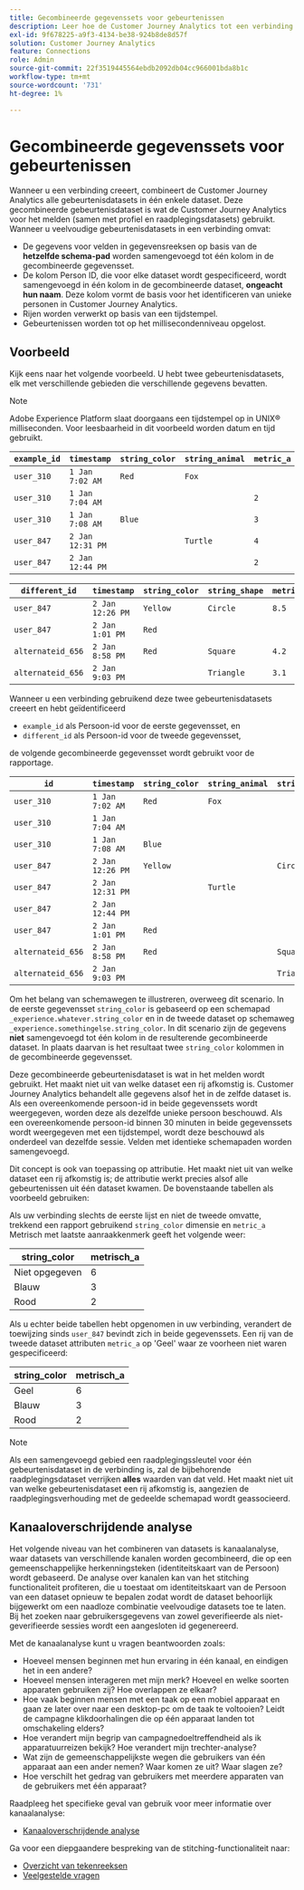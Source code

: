 ```yaml
---
title: Gecombineerde gegevenssets voor gebeurtenissen
description: Leer hoe de Customer Journey Analytics tot een verbinding leidt door datasets te combineren.
exl-id: 9f678225-a9f3-4134-be38-924b8de8d57f
solution: Customer Journey Analytics
feature: Connections
role: Admin
source-git-commit: 22f3519445564ebdb2092db04cc966001bda8b1c
workflow-type: tm+mt
source-wordcount: '731'
ht-degree: 1%

---
```



# Gecombineerde gegevenssets voor gebeurtenissen

Wanneer u een verbinding creeert, combineert de Customer Journey Analytics alle gebeurtenisdatasets in één enkele dataset. Deze gecombineerde gebeurtenisdataset is wat de Customer Journey Analytics voor het melden (samen met profiel en raadplegingsdatasets) gebruikt. Wanneer u veelvoudige gebeurtenisdatasets in een verbinding omvat:

* De gegevens voor velden in gegevensreeksen op basis van de **hetzelfde schema-pad** worden samengevoegd tot één kolom in de gecombineerde gegevensset.
* De kolom Person ID, die voor elke dataset wordt gespecificeerd, wordt samengevoegd in één kolom in de gecombineerde dataset, **ongeacht hun naam**. Deze kolom vormt de basis voor het identificeren van unieke personen in Customer Journey Analytics.
* Rijen worden verwerkt op basis van een tijdstempel.
* Gebeurtenissen worden tot op het millisecondenniveau opgelost.

## Voorbeeld

Kijk eens naar het volgende voorbeeld. U hebt twee gebeurtenisdatasets, elk met verschillende gebieden die verschillende gegevens bevatten.

>[!NOTE]
>
>Adobe Experience Platform slaat doorgaans een tijdstempel op in UNIX® milliseconden. Voor leesbaarheid in dit voorbeeld worden datum en tijd gebruikt.

| `example_id` | `timestamp` | `string_color` | `string_animal` | `metric_a` |
| --- | --- | --- | --- | --- |
| `user_310` | `1 Jan 7:02 AM` | `Red` | `Fox` | |
| `user_310` | `1 Jan 7:04 AM` | | | `2` |
| `user_310` | `1 Jan 7:08 AM` | `Blue` | | `3` |
| `user_847` | `2 Jan 12:31 PM` | | `Turtle` | `4` |
| `user_847` | `2 Jan 12:44 PM` | | | `2` |

| `different_id` | `timestamp` | `string_color` | `string_shape` | `metric_b` |
| --- | --- | --- | --- | --- |
| `user_847` | `2 Jan 12:26 PM` | `Yellow` | `Circle` | `8.5` |
| `user_847` | `2 Jan 1:01 PM` | `Red` | | |
| `alternateid_656` | `2 Jan 8:58 PM` | `Red` | `Square` | `4.2` |
| `alternateid_656` | `2 Jan 9:03 PM` | | `Triangle` | `3.1` |

Wanneer u een verbinding gebruikend deze twee gebeurtenisdatasets creeert en hebt geïdentificeerd

* `example_id` als Persoon-id voor de eerste gegevensset, en
* `different_id` als Persoon-id voor de tweede gegevensset,

de volgende gecombineerde gegevensset wordt gebruikt voor de rapportage.

| `id` | `timestamp` | `string_color` | `string_animal` | `string_shape` | `metric_a` | `metric_b` |
| --- | --- | --- | --- | --- | --- | --- |
| `user_310` | `1 Jan 7:02 AM` | `Red` | `Fox` | | | |
| `user_310` | `1 Jan 7:04 AM` | | | | `2` | |
| `user_310` | `1 Jan 7:08 AM` | `Blue` | | | `3` | |
| `user_847` | `2 Jan 12:26 PM` | `Yellow` | | `Circle` | | `8.5` |
| `user_847` | `2 Jan 12:31 PM` | | `Turtle` | | `4` | |
| `user_847` | `2 Jan 12:44 PM` | | | | `2` | |
| `user_847` | `2 Jan 1:01 PM` | `Red` | | | | |
| `alternateid_656` | `2 Jan 8:58 PM` | `Red` | | `Square` | | `4.2` |
| `alternateid_656` | `2 Jan 9:03 PM` | | | `Triangle` | | `3.1` |

Om het belang van schemawegen te illustreren, overweeg dit scenario. In de eerste gegevensset `string_color` is gebaseerd op een schemapad `_experience.whatever.string_color` en in de tweede dataset op schemaweg  `_experience.somethingelse.string_color`. In dit scenario zijn de gegevens **niet** samengevoegd tot één kolom in de resulterende gecombineerde dataset. In plaats daarvan is het resultaat twee `string_color` kolommen in de gecombineerde gegevensset.

Deze gecombineerde gebeurtenisdataset is wat in het melden wordt gebruikt. Het maakt niet uit van welke dataset een rij afkomstig is. Customer Journey Analytics behandelt alle gegevens alsof het in de zelfde dataset is. Als een overeenkomende persoon-id in beide gegevenssets wordt weergegeven, worden deze als dezelfde unieke persoon beschouwd. Als een overeenkomende persoon-id binnen 30 minuten in beide gegevenssets wordt weergegeven met een tijdstempel, wordt deze beschouwd als onderdeel van dezelfde sessie. Velden met identieke schemapaden worden samengevoegd.

Dit concept is ook van toepassing op attributie. Het maakt niet uit van welke dataset een rij afkomstig is; de attributie werkt precies alsof alle gebeurtenissen uit één dataset kwamen. De bovenstaande tabellen als voorbeeld gebruiken:

Als uw verbinding slechts de eerste lijst en niet de tweede omvatte, trekkend een rapport gebruikend `string_color` dimensie en `metric_a` Metrisch met laatste aanraakkenmerk geeft het volgende weer:

| string_color | metrisch_a |
| --- | --- |
| Niet opgegeven | 6 |
| Blauw | 3 |
| Rood | 2 |

Als u echter beide tabellen hebt opgenomen in uw verbinding, verandert de toewijzing sinds `user_847` bevindt zich in beide gegevenssets. Een rij van de tweede dataset attributen `metric_a` op &#39;Geel&#39; waar ze voorheen niet waren gespecificeerd:

| string_color | metrisch_a |
| --- | --- |
| Geel | 6 |
| Blauw | 3 |
| Rood | 2 |

>[!NOTE]
>
>Als een samengevoegd gebied een raadplegingssleutel voor één gebeurtenisdataset in de verbinding is, zal de bijbehorende raadplegingsdataset verrijken **alles** waarden van dat veld. Het maakt niet uit van welke gebeurtenisdataset een rij afkomstig is, aangezien de raadplegingsverhouding met de gedeelde schemapad wordt geassocieerd.

## Kanaaloverschrijdende analyse

Het volgende niveau van het combineren van datasets is kanaalanalyse, waar datasets van verschillende kanalen worden gecombineerd, die op een gemeenschappelijke herkenningsteken (identiteitskaart van de Persoon) wordt gebaseerd. De analyse over kanalen kan van het stitching functionaliteit profiteren, die u toestaat om identiteitskaart van de Persoon van een dataset opnieuw te bepalen zodat wordt de dataset behoorlijk bijgewerkt om een naadloze combinatie veelvoudige datasets toe te laten. Bij het zoeken naar gebruikersgegevens van zowel geverifieerde als niet-geverifieerde sessies wordt een aangesloten id gegenereerd.

Met de kanaalanalyse kunt u vragen beantwoorden zoals:

* Hoeveel mensen beginnen met hun ervaring in één kanaal, en eindigen het in een andere?
* Hoeveel mensen interageren met mijn merk? Hoeveel en welke soorten apparaten gebruiken zij? Hoe overlappen ze elkaar?
* Hoe vaak beginnen mensen met een taak op een mobiel apparaat en gaan ze later over naar een desktop-pc om de taak te voltooien? Leidt de campagne klikdoorhalingen die op één apparaat landen tot omschakeling elders?
* Hoe verandert mijn begrip van campagnedoeltreffendheid als ik apparatuurreizen bekijk? Hoe verandert mijn trechter-analyse?
* Wat zijn de gemeenschappelijkste wegen die gebruikers van één apparaat aan een ander nemen? Waar komen ze uit? Waar slagen ze?
* Hoe verschilt het gedrag van gebruikers met meerdere apparaten van de gebruikers met één apparaat?


Raadpleeg het specifieke geval van gebruik voor meer informatie over kanaalanalyse:

* [Kanaaloverschrijdende analyse](../use-cases/cross-channel/cross-channel.md)

Ga voor een diepgaandere bespreking van de stitching-functionaliteit naar:

* [Overzicht van tekenreeksen](/help/stitching/overview.md)
* [Veelgestelde vragen](/help/stitching/faq.md)


